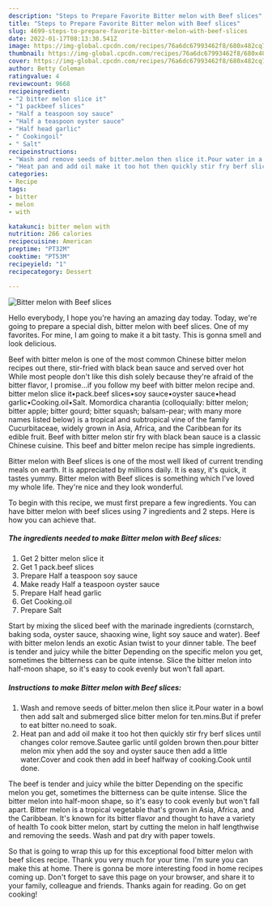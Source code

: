 ```yaml
---
description: "Steps to Prepare Favorite Bitter melon with Beef slices"
title: "Steps to Prepare Favorite Bitter melon with Beef slices"
slug: 4699-steps-to-prepare-favorite-bitter-melon-with-beef-slices
date: 2022-01-17T08:13:30.541Z
image: https://img-global.cpcdn.com/recipes/76a6dc67993462f8/680x482cq70/bitter-melon-with-beef-slices-recipe-main-photo.jpg
thumbnail: https://img-global.cpcdn.com/recipes/76a6dc67993462f8/680x482cq70/bitter-melon-with-beef-slices-recipe-main-photo.jpg
cover: https://img-global.cpcdn.com/recipes/76a6dc67993462f8/680x482cq70/bitter-melon-with-beef-slices-recipe-main-photo.jpg
author: Betty Coleman
ratingvalue: 4
reviewcount: 9668
recipeingredient:
- "2 bitter melon slice it"
- "1 packbeef slices"
- "Half a teaspoon soy sauce"
- "Half a teaspoon oyster sauce"
- "Half head garlic"
- " Cookingoil"
- " Salt"
recipeinstructions:
- "Wash and remove seeds of bitter.melon then slice it.Pour water in a bowl then add salt and submerged slice bitter melon for ten.mins.But if prefer to eat bitter no.need to soak."
- "Heat pan and add oil make it too hot then quickly stir fry berf slices until changes color remove.Sautee garlic until golden brown then.pour bitter melon mix yhen add the soy and oyster sauce then add a little water.Cover and cook then add in beef halfway of cooking.Cook until done."
categories:
- Recipe
tags:
- bitter
- melon
- with

katakunci: bitter melon with 
nutrition: 266 calories
recipecuisine: American
preptime: "PT32M"
cooktime: "PT53M"
recipeyield: "1"
recipecategory: Dessert

---
```



![Bitter melon with Beef slices](https://img-global.cpcdn.com/recipes/76a6dc67993462f8/680x482cq70/bitter-melon-with-beef-slices-recipe-main-photo.jpg)

Hello everybody, I hope you're having an amazing day today. Today, we're going to prepare a special dish, bitter melon with beef slices. One of my favorites. For mine, I am going to make it a bit tasty. This is gonna smell and look delicious.

Beef with bitter melon is one of the most common Chinese bitter melon recipes out there, stir-fried with black bean sauce and served over hot While most people don&#39;t like this dish solely because they&#39;re afraid of the bitter flavor, I promise…if you follow my beef with bitter melon recipe and. bitter melon slice it•pack.beef slices•soy sauce•oyster sauce•head garlic•Cooking.oil•Salt. Momordica charantia (colloquially: bitter melon; bitter apple; bitter gourd; bitter squash; balsam-pear; with many more names listed below) is a tropical and subtropical vine of the family Cucurbitaceae, widely grown in Asia, Africa, and the Caribbean for its edible fruit. Beef with bitter melon stir fry with black bean sauce is a classic Chinese cuisine. This beef and bitter melon recipe has simple ingredients.

Bitter melon with Beef slices is one of the most well liked of current trending meals on earth. It is appreciated by millions daily. It is easy, it's quick, it tastes yummy. Bitter melon with Beef slices is something which I've loved my whole life. They're nice and they look wonderful.


To begin with this recipe, we must first prepare a few ingredients. You can have bitter melon with beef slices using 7 ingredients and 2 steps. Here is how you can achieve that.

<!--inarticleads1-->

##### The ingredients needed to make Bitter melon with Beef slices:

1. Get 2 bitter melon slice it
1. Get 1 pack.beef slices
1. Prepare Half a teaspoon soy sauce
1. Make ready Half a teaspoon oyster sauce
1. Prepare Half head garlic
1. Get  Cooking.oil
1. Prepare  Salt


Start by mixing the sliced beef with the marinade ingredients (cornstarch, baking soda, oyster sauce, shaoxing wine, light soy sauce and water). Beef with bitter melon lends an exotic Asian twist to your dinner table. The beef is tender and juicy while the bitter Depending on the specific melon you get, sometimes the bitterness can be quite intense. Slice the bitter melon into half-moon shape, so it&#39;s easy to cook evenly but won&#39;t fall apart. 

<!--inarticleads2-->

##### Instructions to make Bitter melon with Beef slices:

1. Wash and remove seeds of bitter.melon then slice it.Pour water in a bowl then add salt and submerged slice bitter melon for ten.mins.But if prefer to eat bitter no.need to soak.
1. Heat pan and add oil make it too hot then quickly stir fry berf slices until changes color remove.Sautee garlic until golden brown then.pour bitter melon mix yhen add the soy and oyster sauce then add a little water.Cover and cook then add in beef halfway of cooking.Cook until done.


The beef is tender and juicy while the bitter Depending on the specific melon you get, sometimes the bitterness can be quite intense. Slice the bitter melon into half-moon shape, so it&#39;s easy to cook evenly but won&#39;t fall apart. Bitter melon is a tropical vegetable that&#39;s grown in Asia, Africa, and the Caribbean. It&#39;s known for its bitter flavor and thought to have a variety of health To cook bitter melon, start by cutting the melon in half lengthwise and removing the seeds. Wash and pat dry with paper towels. 

So that is going to wrap this up for this exceptional food bitter melon with beef slices recipe. Thank you very much for your time. I'm sure you can make this at home. There is gonna be more interesting food in home recipes coming up. Don't forget to save this page on your browser, and share it to your family, colleague and friends. Thanks again for reading. Go on get cooking!
